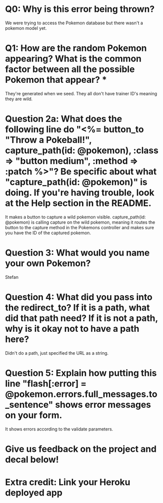 # Q0: Why is this error being thrown?
We were trying to access the Pokemon database but there wasn't a pokemon model yet.

# Q1: How are the random Pokemon appearing? What is the common factor between all the possible Pokemon that appear? *
They're generated when we seed. They all don't have trainer ID's meaning they are wild. 

# Question 2a: What does the following line do "<%= button_to "Throw a Pokeball!", capture_path(id: @pokemon), :class => "button medium", :method => :patch %>"? Be specific about what "capture_path(id: @pokemon)" is doing. If you're having trouble, look at the Help section in the README.
It makes a button to capture a wild pokemon visible. capture_path(id: @pokemon) is calling capture on the wild pokemon, meaning it routes the button to the capture method in the Pokemons controller and makes sure you have the ID of the captured pokemon. 

# Question 3: What would you name your own Pokemon?
Stefan

# Question 4: What did you pass into the redirect_to? If it is a path, what did that path need? If it is not a path, why is it okay not to have a path here?
Didn't do a path, just specified the URL as a string. 

# Question 5: Explain how putting this line "flash[:error] = @pokemon.errors.full_messages.to_sentence" shows error messages on your form.
It shows errors according to the validate parameters. 

# Give us feedback on the project and decal below!

# Extra credit: Link your Heroku deployed app
